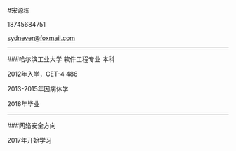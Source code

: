 #宋源栋

18745684751

sydnever@foxmail.com

---
###哈尔滨工业大学 软件工程专业 本科

2012年入学，CET-4 486

2013-2015年因病休学

2018年毕业

---
###网络安全方向

2017年开始学习
